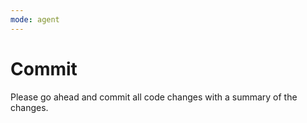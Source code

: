 ```yaml
---
mode: agent
---
```

# Commit

Please go ahead and commit all code changes with a summary of the changes.
